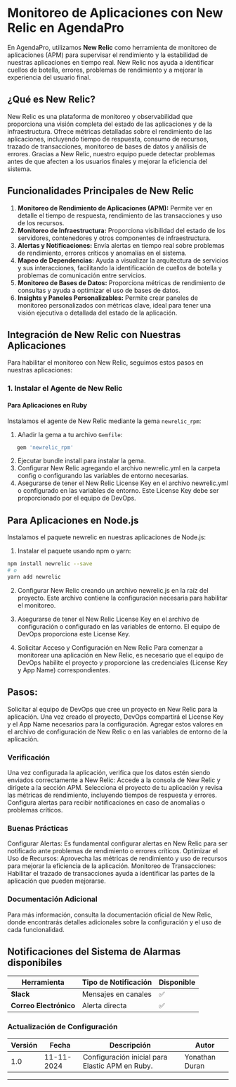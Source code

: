 # Monitoreo de Aplicaciones con New Relic en AgendaPro

En AgendaPro, utilizamos **New Relic** como herramienta de monitoreo de aplicaciones (APM) para supervisar el rendimiento y la estabilidad de nuestras aplicaciones en tiempo real. New Relic nos ayuda a identificar cuellos de botella, errores, problemas de rendimiento y a mejorar la experiencia del usuario final.

## ¿Qué es New Relic?

New Relic es una plataforma de monitoreo y observabilidad que proporciona una visión completa del estado de las aplicaciones y de la infraestructura. Ofrece métricas detalladas sobre el rendimiento de las aplicaciones, incluyendo tiempo de respuesta, consumo de recursos, trazado de transacciones, monitoreo de bases de datos y análisis de errores. Gracias a New Relic, nuestro equipo puede detectar problemas antes de que afecten a los usuarios finales y mejorar la eficiencia del sistema.

## Funcionalidades Principales de New Relic

1. **Monitoreo de Rendimiento de Aplicaciones (APM):** Permite ver en detalle el tiempo de respuesta, rendimiento de las transacciones y uso de los recursos.
2. **Monitoreo de Infraestructura:** Proporciona visibilidad del estado de los servidores, contenedores y otros componentes de infraestructura.
3. **Alertas y Notificaciones:** Envía alertas en tiempo real sobre problemas de rendimiento, errores críticos y anomalías en el sistema.
4. **Mapeo de Dependencias:** Ayuda a visualizar la arquitectura de servicios y sus interacciones, facilitando la identificación de cuellos de botella y problemas de comunicación entre servicios.
5. **Monitoreo de Bases de Datos:** Proporciona métricas de rendimiento de consultas y ayuda a optimizar el uso de bases de datos.
6. **Insights y Paneles Personalizables:** Permite crear paneles de monitoreo personalizados con métricas clave, ideal para tener una visión ejecutiva o detallada del estado de la aplicación.

## Integración de New Relic con Nuestras Aplicaciones

Para habilitar el monitoreo con New Relic, seguimos estos pasos en nuestras aplicaciones:

### 1. Instalar el Agente de New Relic

#### Para Aplicaciones en Ruby
Instalamos el agente de New Relic mediante la gema `newrelic_rpm`:

1. Añadir la gema a tu archivo `Gemfile`:

```ruby
   gem 'newrelic_rpm'
```
2. Ejecutar bundle install para instalar la gema.
3. Configurar New Relic agregando el archivo newrelic.yml en la carpeta config o configurando las variables de entorno necesarias.
4. Asegurarse de tener el New Relic License Key en el archivo newrelic.yml o configurado en las variables de entorno. Este License Key debe ser proporcionado por el equipo de DevOps.

## Para Aplicaciones en Node.js
Instalamos el paquete newrelic en nuestras aplicaciones de Node.js:

1. Instalar el paquete usando npm o yarn:

```bash
npm install newrelic --save
# o
yarn add newrelic

```
2. Configurar New Relic creando un archivo newrelic.js en la raíz del proyecto. Este archivo contiene la configuración necesaria para habilitar el monitoreo.
3. Asegurarse de tener el New Relic License Key en el archivo de configuración o configurado en las variables de entorno. El equipo de DevOps proporciona este License Key.

2. Solicitar Acceso y Configuración en New Relic
Para comenzar a monitorear una aplicación en New Relic, es necesario que el equipo de DevOps habilite el proyecto y proporcione las credenciales (License Key y App Name) correspondientes.

## Pasos:
Solicitar al equipo de DevOps que cree un proyecto en New Relic para la aplicación.
Una vez creado el proyecto, DevOps compartirá el License Key y el App Name necesarios para la configuración.
Agregar estos valores en el archivo de configuración de New Relic o en las variables de entorno de la aplicación.
###  Verificación
Una vez configurada la aplicación, verifica que los datos estén siendo enviados correctamente a New Relic:
Accede a la consola de New Relic y dirígete a la sección APM.
Selecciona el proyecto de tu aplicación y revisa las métricas de rendimiento, incluyendo tiempos de respuesta y errores.
Configura alertas para recibir notificaciones en caso de anomalías o problemas críticos.
### Buenas Prácticas
Configurar Alertas: Es fundamental configurar alertas en New Relic para ser notificado ante problemas de rendimiento o errores críticos.
Optimizar el Uso de Recursos: Aprovecha las métricas de rendimiento y uso de recursos para mejorar la eficiencia de la aplicación.
Monitoreo de Transacciones: Habilitar el trazado de transacciones ayuda a identificar las partes de la aplicación que pueden mejorarse.
### Documentación Adicional
Para más información, consulta la documentación oficial de New Relic, donde encontrarás detalles adicionales sobre la configuración y el uso de cada funcionalidad.

## Notificaciones del Sistema de Alarmas disponibiles

| Herramienta         | Tipo de Notificación  | Disponible |
|----------------------|-----------------------|------------|
| **Slack**           | Mensajes en canales  | ✅         |
| **Correo Electrónico** | Alerta directa        | ✅         |

### Actualización de Configuración

| Versión | Fecha       | Descripción                          | Autor                     |
| ------- | ----------- | ------------------------------------ | ------------------------- |
| 1.0     | 11-11-2024  | Configuración inicial para Elastic APM en Ruby. |Yonathan Duran |
------------------------------------------------------------------------------------------



